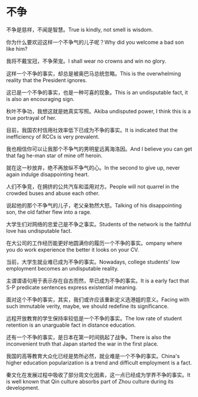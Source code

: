 # 不争

<p><span class="chinese">不争是慈祥，不闻是智慧。</span><span class="english">True is kindly, not smell is wisdom.</span></p>

<p><span class="chinese">你为什么要欢迎这样一个不争气的儿子呢？</span><span class="english">Why did you welcome a bad son like him?</span></p>

<p><span class="chinese">我将不戴宝冠，不争荣宠。</span><span class="english">I shall wear no crowns and win no glory.</span></p>

<p><span class="chinese">这样一个不争的事实，却总是被奥巴马总统忽略。</span><span class="english">This is the overwhelming reality that the President ignores.</span></p>

<p><span class="chinese">这已是一个不争的事实，也是一种可喜的现象。</span><span class="english">This is an undisputable fact, it is also an encouraging sign.</span></p>

<p><span class="chinese">秋叶不争功，我想这就是她真实写照。</span><span class="english">Akiba undisputed power, I think this is a true portrayal of her.</span></p>

<p><span class="chinese">目前，我国农村信用社效率低下已成为不争的事实。</span><span class="english">It is indicated that the inefficiency of RCCs is very prevalent.</span></p>

<p><span class="chinese">我也相信你可以让我那个不争气的男明星远离海洛因。</span><span class="english">And I believe you can get that fag he-man star of mine off heroin.</span></p>

<p><span class="chinese">就在这一秒放弃，绝不再放纵不争气的心。</span><span class="english">In the second to give up, never again indulge disappointing heart.</span></p>

<p><span class="chinese">人们不争竞，在拥挤的公共汽车和滥用对方。</span><span class="english">People will not quarrel in the crowded buses and abuse each other.</span></p>

<p><span class="chinese">说起他的那个不争气的儿子，老父亲勃然大怒。</span><span class="english">Talking of his disappointing son, the old father flew into a rage.</span></p>

<p><span class="chinese">大学生们对网络的忠爱己是不争之事实。</span><span class="english">Students of the network is the faithful love has undisputable fact.</span></p>

<p><span class="chinese">在大公司的工作经历能更好地圆满你的履历一个不争的事实。</span><span class="english">ompany where you do work experience the better it looks on your CV.</span></p>

<p><span class="chinese">当前，大学生就业难已成为不争的事实。</span><span class="english">Nowadays, college students' low employment becomes an undisputable reality.</span></p>

<p><span class="chinese">主谓谓语句用于表示存在自古而然，早已成为不争的事实。</span><span class="english">It is a early fact that S-P predicate sentences express existential meaning.</span></p>

<p><span class="chinese">面对这个不争的事实，其实，我们或许应该重新定义选港姐的意义。</span><span class="english">Facing with such immutable verity, maybe, we should redefine its significance.</span></p>

<p><span class="chinese">远程开放教育的学生保持率较低是一个不争的事实。</span><span class="english">The low rate of student retention is an unarguable fact in distance education.</span></p>

<p><span class="chinese">还有一个不争的事实，是日本在第一时间挑起了战争。</span><span class="english">There is also the inconvenient truth that Japan started the war in the first place.</span></p>

<p><span class="chinese">我国的高等教育大众化已经是势所必然，就业难是一个不争的事实。</span><span class="english">China's higher education popularization is a trend and difficult employment is a fact.</span></p>

<p><span class="chinese">秦文化在发展过程中吸收了部分周文化因素，这一点已经成为学界不争的事实。</span><span class="english">It is well known that Qin culture absorbs part of Zhou culture during its development.</span></p>

